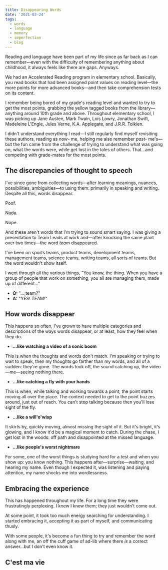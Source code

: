 ```yaml
---
title: Disappearing Words
date: '2021-03-24'
tags:
  - words
  - language
  - memory
  - imperfection
  - blog
---
```

Reading and language have been part of my life since as far back as I can remember—even with the difficulty of remembering anything about childhood, it always feels like there are gaps. Anyways.

We had an Accelerated Reading program in elementary school. Basically, you read books that had been assigned point values on reading level—the more points for more advanced books—and then take comprehension tests on its content.

I remember being bored of my grade's reading level and wanted to try to get the most points, grabbing the yellow tagged books from the library—anything around 10th grade and above. Throughout elementary school, I  was picking up Jane Austen, Mark Twain, Lois Lowry, Jonathan Swift, Madeleine L'Engle, Jules Verne, K.A. Applegate, and J.R.R. Tolkien.

I didn't understand everything I read—I still regularly find myself revisiting these authors, reading as _now-_ me, helping me also remember _past-_ me's—but the fun came from the challenge of trying to understand what was going on, what the words were, while get lost in the tales of others. That...and competing with grade-mates for the most points.

## The discrepancies of thought to  speech

I've since gone from collecting words—after learning meanings, nuances, possibilities, ambiguities—to using them: primarily in speaking and writing.
Despite all this, words disappear.

Poof.

Nada.

Nope.

And these aren't words that I'm trying to sound smart saying. I was giving a presentation to Team Leads at work and—after knocking the same plant over two times—the word _team_ disappeared.

I've been on sports teams, product teams, development teams, management teams, science teams, writing teams, all sorts  of teams. But the word wouldn't show itself.

I went through all the various things, "You know, the thing. When you have a group of people that work on something, you all are managing them, made up of different..."

- **Q:** "...;team?"
- **A:** "YES! TEAM!"

## How words disappear

This happens so often, I've grown to have multiple categories and descriptions of the ways words disappear, or at least, how they feel when they do.

- **...like watching a video of a sonic boom**

This is when the thoughts and words don't match. I'm speaking or trying to wait to speak, then my thoughts go farther than my words, and all of a sudden: they're gone. The words took off, the sound catching up, the video—me—seeing nothing there.

- **...like catching a fly with your hands**

This is when, while talking and working towards a point, the point starts moving all over the place. The context needed to get to the point buzzes around, just out of reach. You can't stop talking because then you'll lose sight of the fly.

- **...like a will'o'wisp**

It skirts by, quickly moving, almost missing the sight of it. But it's bright, it's glowing, and I know it'd be a magical moment to catch. During the chase, I get lost in the woods: off path and disappointed at the missed language.

- **...like people's worst nightmare**

For some, one of the worst things is studying hard for a test and when you show up: you know nothing. This happens after—surprise—waiting, and hearing my name. Even though I expected it, was listening and paying attention, my name shocks me into wordlessness.

## Embracing the experience

This has happened throughout my life. For a long time they were frustratingly perplexing. I knew I knew them; they just wouldn't come out.

At some point, it took too much energy searching for understanding. I started embracing it, accepting it as part of myself, and communicating thusly.

With some people, it's become a fun thing to try and remember the word along with me, an off the cuff game of ad-lib where there _is_ a correct answer...but I don't even know it.

## C'est ma vie
